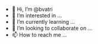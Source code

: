 - 👋 Hi, I’m @bvatri
- 👀 I’m interested in ...
- 🌱 I’m currently learning ...
- 💞️ I’m looking to collaborate on ...
- 📫 How to reach me ...

<!---
bvatri/bvatri is a ✨ special ✨ repository because its `README.md` (this file) appears on your GitHub profile.
You can click the Preview link to take a look at your changes.
--->
